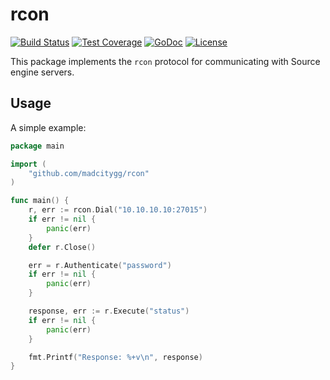 rcon
====
[![Build Status](https://travis-ci.org/madcitygg/rcon.svg)](https://travis-ci.org/madcitygg/rcon)
[![Test Coverage](https://img.shields.io/codecov/c/github/madcitygg/rcon.svg)](https://codecov.io/github/madcitygg/rcon)
[![GoDoc](https://godoc.org/github.com/madcitygg/rcon?status.svg)](https://godoc.org/github.com/madcitygg/rcon)
[![License](https://img.shields.io/github/license/madcitygg/rcon.svg)](https://github.com/madcitygg/rcon/blob/master/LICENSE.md)

This package implements the `rcon` protocol for communicating with Source engine servers.

Usage
-----
A simple example:
```go
package main

import (
    "github.com/madcitygg/rcon"
)

func main() {
    r, err := rcon.Dial("10.10.10.10:27015")
    if err != nil {
        panic(err)
    }
    defer r.Close()

    err = r.Authenticate("password")
    if err != nil {
        panic(err)
    }

    response, err := r.Execute("status")
    if err != nil {
        panic(err)
    }

    fmt.Printf("Response: %+v\n", response)
}
```
